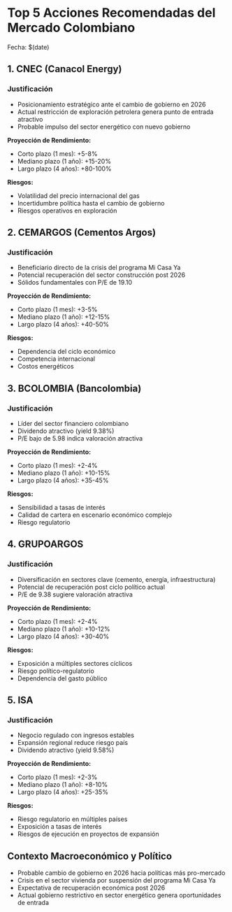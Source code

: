# Top 5 Acciones Recomendadas del Mercado Colombiano
Fecha: $(date)

## 1. CNEC (Canacol Energy)
### Justificación
- Posicionamiento estratégico ante el cambio de gobierno en 2026
- Actual restricción de exploración petrolera genera punto de entrada atractivo
- Probable impulso del sector energético con nuevo gobierno

**Proyección de Rendimiento:**
- Corto plazo (1 mes): +5-8%
- Mediano plazo (1 año): +15-20%
- Largo plazo (4 años): +80-100%

**Riesgos:**
- Volatilidad del precio internacional del gas
- Incertidumbre política hasta el cambio de gobierno
- Riesgos operativos en exploración

## 2. CEMARGOS (Cementos Argos)
### Justificación
- Beneficiario directo de la crisis del programa Mi Casa Ya
- Potencial recuperación del sector construcción post 2026
- Sólidos fundamentales con P/E de 19.10

**Proyección de Rendimiento:**
- Corto plazo (1 mes): +3-5%
- Mediano plazo (1 año): +12-15%
- Largo plazo (4 años): +40-50%

**Riesgos:**
- Dependencia del ciclo económico
- Competencia internacional
- Costos energéticos

## 3. BCOLOMBIA (Bancolombia)
### Justificación
- Líder del sector financiero colombiano
- Dividendo atractivo (yield 9.38%)
- P/E bajo de 5.98 indica valoración atractiva

**Proyección de Rendimiento:**
- Corto plazo (1 mes): +2-4%
- Mediano plazo (1 año): +10-15%
- Largo plazo (4 años): +35-45%

**Riesgos:**
- Sensibilidad a tasas de interés
- Calidad de cartera en escenario económico complejo
- Riesgo regulatorio

## 4. GRUPOARGOS
### Justificación
- Diversificación en sectores clave (cemento, energía, infraestructura)
- Potencial de recuperación post ciclo político actual
- P/E de 9.38 sugiere valoración atractiva

**Proyección de Rendimiento:**
- Corto plazo (1 mes): +2-4%
- Mediano plazo (1 año): +10-12%
- Largo plazo (4 años): +30-40%

**Riesgos:**
- Exposición a múltiples sectores cíclicos
- Riesgo político-regulatorio
- Dependencia del gasto público

## 5. ISA
### Justificación
- Negocio regulado con ingresos estables
- Expansión regional reduce riesgo país
- Dividendo atractivo (yield 9.58%)

**Proyección de Rendimiento:**
- Corto plazo (1 mes): +2-3%
- Mediano plazo (1 año): +8-10%
- Largo plazo (4 años): +25-35%

**Riesgos:**
- Riesgo regulatorio en múltiples países
- Exposición a tasas de interés
- Riesgos de ejecución en proyectos de expansión

## Contexto Macroeconómico y Político
- Probable cambio de gobierno en 2026 hacia políticas más pro-mercado
- Crisis en el sector vivienda por suspensión del programa Mi Casa Ya
- Expectativa de recuperación económica post 2026
- Actual gobierno restrictivo en sector energético genera oportunidades de entrada 
